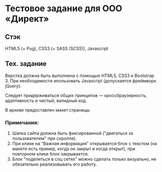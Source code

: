 # Тестовое задание для ООО «Директ»

## Cтэк
HTML5 (+ Pug), CSS3 (+ SASS (SCSS)), Javascript

## Тех. задание
Верстка должна быть выполнена с помощью HTML5, CSS3 и Bootstrap 3.
При необходимости ипользовать Javascript (допускается фреймворк jQuery).

Следует придерживаться общих принципов — кроссбраузерность, адаптивность и чистый, валидный код.

В архиве предоставлен макет страницы.

### Примечания:
1. Шапка сайта должна быть фиксированной ("двигаться за пользователем" при скролле).
2. При клике на "Важная информация" открывается блок с текстом (на макете есть пример, когда он закрыт и когда открыт), при повторном клике блок закрывается.
3. Блок "поделиться в соц сетях" можно сделать только визуально, не обязательно реализовывать его работу.

